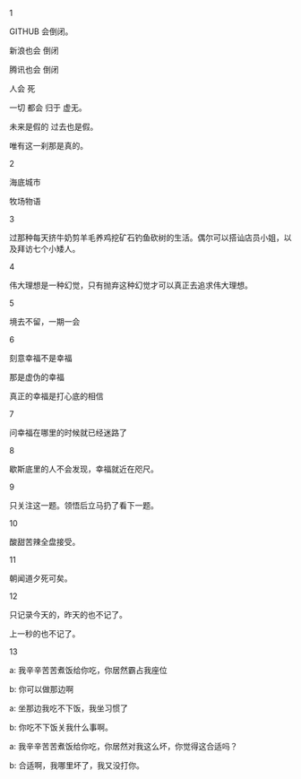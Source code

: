 1

GITHUB 会倒闭。

新浪也会 倒闭 

腾讯也会 倒闭

人会 死 

一切 都会 归于 虚无。



未来是假的  过去也是假。

唯有这一刹那是真的。



2

海底城市

牧场物语



3

过那种每天挤牛奶剪羊毛养鸡挖矿石钓鱼砍树的生活。偶尔可以搭讪店员小姐，以及拜访七个小矮人。



4

伟大理想是一种幻觉，只有抛弃这种幻觉才可以真正去追求伟大理想。



5

境去不留，一期一会



6

刻意幸福不是幸福

那是虚伪的幸福

真正的幸福是打心底的相信



7

问幸福在哪里的时候就已经迷路了



8

歇斯底里的人不会发现，幸福就近在咫尺。



9

只关注这一题。领悟后立马扔了看下一题。



10

酸甜苦辣全盘接受。



11

朝闻道夕死可矣。



12

只记录今天的，昨天的也不记了。

上一秒的也不记了。



13

a: 我辛辛苦苦煮饭给你吃，你居然霸占我座位

b: 你可以做那边啊

a: 坐那边我吃不下饭，我坐习惯了

b: 你吃不下饭关我什么事啊。

a: 我辛辛苦苦煮饭给你吃，你居然对我这么坏，你觉得这合适吗？

b: 合适啊，我哪里坏了，我又没打你。

